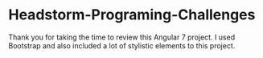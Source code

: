 # Headstorm-Programing-Challenges
Thank you for taking the time to review this Angular 7 project. I used Bootstrap and also included a lot
of stylistic elements to this project.


